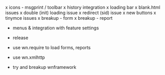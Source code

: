 x icons - msgprint / toolbar
x history integration
x loading bar
x blank.html issues
x double (init) loading issue
x redirect (sid) issue
x new buttons
x tinymce issues
x breakup - form
x breakup - report

- menus & integration with feature settings

- release

- use wn.require to load forms, reports
- use wn.xmlhttp
- try and breakup wnframework